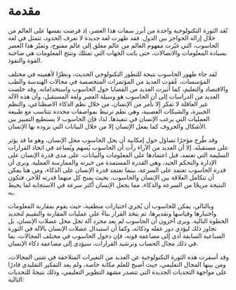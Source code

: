 # مقدمة
تُعَد الثورة التكنولوجية واحدة من أبرز سمات هذا العصر، إذ فرضت نفسها على العالم من خلال إزالة الحواجز بين الدول. فقد ظهرت لغة جديدة لا تعرف الحدود، تتمثل في لغة الحاسوب، التي غيّرت مفهوم العالم من عالم مغلق إلى عالم مفتوح، وتميّز هذا العصر بسيادة المعلومات والاتصالات، حتى باتت الجهات التي تمتلك وتنتج المعلومات هي صاحبة القوة والنفوذ.

لقد جاء ظهور الحاسوب نتيجة للتطور التكنولوجي الحديث، ونظرًا لأهميته في مختلف المؤسسات، عُقدت العديد من المؤتمرات المتخصصة في مجالات الهندسة والطب والاقتصاد والتعليم، كما أُثيرت العديد من القضايا حول الحاسوب واستخداماته. وقد خلصت العديد من الدراسات إلى أن الحاسوب هو وسيلة العصر ولغة المستقبل، وأن هذه الآلة غير العاقلة لا تفكر إلا بأمر من الإنسان، من خلال نظم الذكاء الاصطناعي، والنظم الخبيرة، والشبكات العصبية، وهي نظم ترتبط بمواصفات محددة تتناسب مع طبيعة العمليات التي يرغب الإنسان في تنفيذها. لذا، فإن الحاسوب لا يستطيع التمييز بين الأشكال والحروف كما يفعل الإنسان إلا من خلال البيانات التي يزوده بها الإنسان.

وقد طُرح مؤخرًا تساؤل حول إمكانية أن يحل الحاسوب محل الإنسان، وهو ما قد يؤثر على مستقبله. إلا أن العديد من الآراء رأت أن الحاسوب يُسهم ويُساعد في اتخاذ القرارات السليمة التي تعتمد، قبل اعتمادها على المعلومات والبيانات، على مدى قدرة الإنسان على الإدارة والتحكم الجيد، وهي القدرة المستمدة من خبرته والممارسة العملية. ونرى أن قدرة الحاسوب تعتمد على السرعة، بينما تعتمد قدرة الإنسان على الذكاء، ومن هنا يمكن أن تتكامل العلاقة بين الإنسان والحاسوب، بحيث يمنح كل منهما قدرته للآخر، فتكون النتيجة مزيجًا من السرعة والذكاء، مما يجعل الإنسان أكثر سرعة في الاستجابة لما يحيط به.

وبالتالي، يمكن للحاسوب أن يُجري اختيارات منطقية، حيث يقوم بمقارنة المعلومات واختبارها وقياسها وتقديرها، ثم يتخذ القرار بناءً على عمليات المقارنة والتقييم لتحديد الخطوة التالية. ويرى آخرون أن الحاسوب لم يعد مجرد آلة تحل محل عضلات الإنسان، بل تجاوز ذلك ليؤدي دور عقله وذكائه، وكما أن استبدال عضلات الإنسان بالآلة في الثورة الصناعية السابقة أدى إلى مضاعفة قوته، فإن دخول الحاسوب في مختلف المجالات، بما في ذلك مجال الحساب وترشيد القرارات، سيؤدي إلى مضاعفة ذكاء الإنسان.

وقد أسفرت هذه الثورة التكنولوجية عن العديد من التغيرات المتلاحقة في شتى المجالات، ومن بينها المجال التعليمي، حيث أصبح للعلم مكانة خاصة، ولم يعد التفكير التقليدي قادرًا على مواجهة التحديات الجديدة التي تتصدر مشهد التطوير التعليمي، وذلك نتيجةً للتحديات التالية:

